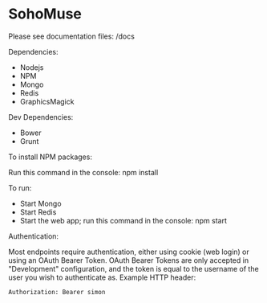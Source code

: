 # SohoMuse

Please see documentation files: /docs

Dependencies:

* Nodejs
* NPM
* Mongo
* Redis
* GraphicsMagick

Dev Dependencies:

* Bower
* Grunt

To install NPM packages:

Run this command in the console: npm install

To run:

* Start Mongo
* Start Redis
* Start the web app; run this command in the console: npm start

Authentication:

Most endpoints require authentication, either using cookie (web login) or using an OAuth Bearer Token. OAuth Bearer Tokens are only accepted in "Development" configuration, and the token is equal to the username of the user you wish to authenticate as. Example HTTP header:

	Authorization: Bearer simon